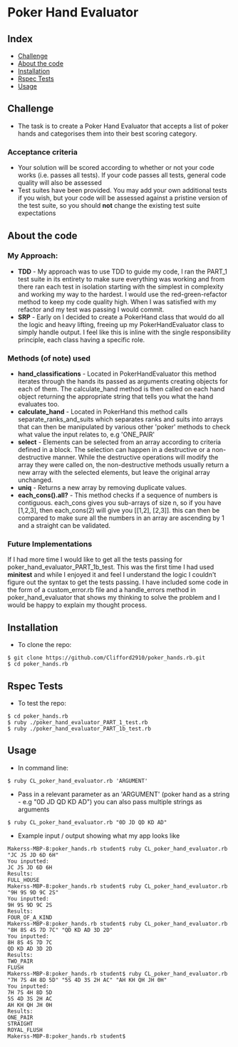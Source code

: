 # Poker Hand Evaluator

## Index
* [Challenge](#Challenge)
* [About the code](#About)
* [Installation](#Install)
* [Rspec Tests](#Rspec)
* [Usage](#Usage)

## <a name="Challenge">Challenge</a>

* The task is to create a Poker Hand Evaluator that accepts a list of poker hands and categorises them into their best scoring category.

### Acceptance criteria

* Your solution will be scored according to whether or not your code works (i.e. passes all tests). If your code passes all tests, general code quality will also be assessed
* Test suites have been provided. You may add your own additional tests if you wish, but your code will be assessed against a pristine version of the test suite, so you should **not** change the existing test suite expectations

## <a name="About">About the code</a>

### My Approach:
* **TDD** - My approach was to use TDD to guide my code, I ran the PART_1 test suite in its entirety to make sure everything was working and from there ran each test in isolation starting with the simplest in complexity and working my way to the hardest. I would use the red-green-refactor method to keep my code quality high. When I was satisfied with my refactor and my test was passing I would commit.
* **SRP** - Early on I decided to create a PokerHand class that would do all the logic and heavy lifting, freeing up my PokerHandEvaluator class to simply handle output. I feel like this is inline with the single responsibility principle, each class having a specific role.

### Methods (of note) used
* **hand_classifications** - Located in PokerHandEvaluator this method iterates through the hands its passed as arguments creating objects for each of them. The calculate_hand method is then called on each hand object returning the appropriate string that tells you what the hand evaluates too.
* **calculate_hand** - Located in PokerHand this method calls separate_ranks_and_suits which separates ranks and suits into arrays that can then be manipulated by various other 'poker' methods to check what value the input relates to, e.g 'ONE_PAIR'
* **select** - Elements can be selected from an array according to criteria defined in a block. The selection can happen in a destructive or a non-destructive manner. While the destructive operations will modify the array they were called on, the non-destructive methods usually return a new array with the selected elements, but leave the original array unchanged.
* **uniq** - Returns a new array by removing duplicate values.
* **each_cons().all?** - This method checks if a sequence of numbers is contiguous. each_cons gives you sub-arrays of size n, so if you have [1,2,3], then each_cons(2) will give you [[1,2], [2,3]]. this can then be compared to make sure all the numbers in an array are ascending by 1 and a straight can be validated.

### Future Implementations
If I had more time I would like to get all the tests passing for poker_hand_evaluator_PART_1b_test. This was the first time I had used **minitest** and while I enjoyed it and feel I understand the logic I couldn't figure out the syntax to get the tests passing. I have included some code in the form of a custom_error.rb file and a handle_errors method in poker_hand_evaluator that shows my thinking to solve the problem and I would be happy to explain my thought process.

## <a name="Install">Installation</a>
* To clone the repo:
```shell
$ git clone https://github.com/Clifford2910/poker_hands.rb.git
$ cd poker_hands.rb
```

## <a name="Rspec">Rspec Tests</a>
* To test the repo:
```shell
$ cd poker_hands.rb
$ ruby ./poker_hand_evaluator_PART_1_test.rb
$ ruby ./poker_hand_evaluator_PART_1b_test.rb
```

## <a name="Usage">Usage</a>
* In command line:
```shell
$ ruby CL_poker_hand_evaluator.rb 'ARGUMENT'
```

* Pass in a relevant parameter as an 'ARGUMENT' (poker hand as a string - e.g "0D JD QD KD AD") you can also pass multiple strings as arguments
```shell
$ ruby CL_poker_hand_evaluator.rb "0D JD QD KD AD"
```

* Example input / output showing what my app looks like
```
Makerss-MBP-8:poker_hands.rb student$ ruby CL_poker_hand_evaluator.rb "JC JS JD 6D 6H"
You inputted:
JC JS JD 6D 6H
Results:
FULL_HOUSE
Makerss-MBP-8:poker_hands.rb student$ ruby CL_poker_hand_evaluator.rb "9H 9S 9D 9C 2S"
You inputted:
9H 9S 9D 9C 2S
Results:
FOUR_OF_A_KIND
Makerss-MBP-8:poker_hands.rb student$ ruby CL_poker_hand_evaluator.rb "8H 8S 4S 7D 7C" "QD KD AD 3D 2D"
You inputted:
8H 8S 4S 7D 7C
QD KD AD 3D 2D
Results:
TWO_PAIR
FLUSH
Makerss-MBP-8:poker_hands.rb student$ ruby CL_poker_hand_evaluator.rb "7H 7S 4H 8D 5D" "5S 4D 3S 2H AC" "AH KH QH JH 0H"
You inputted:
7H 7S 4H 8D 5D
5S 4D 3S 2H AC
AH KH QH JH 0H
Results:
ONE_PAIR
STRAIGHT
ROYAL_FLUSH
Makerss-MBP-8:poker_hands.rb student$
```
